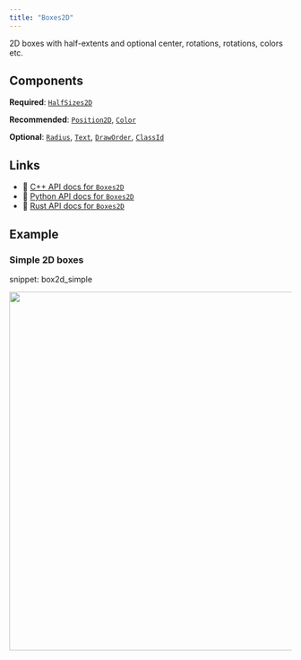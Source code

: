 ```yaml
---
title: "Boxes2D"
---
```


2D boxes with half-extents and optional center, rotations, rotations, colors etc.

## Components

**Required**: [`HalfSizes2D`](../components/half_sizes2d.md)

**Recommended**: [`Position2D`](../components/position2d.md), [`Color`](../components/color.md)

**Optional**: [`Radius`](../components/radius.md), [`Text`](../components/text.md), [`DrawOrder`](../components/draw_order.md), [`ClassId`](../components/class_id.md)

## Links
 * 🌊 [C++ API docs for `Boxes2D`](https://ref.rerun.io/docs/cpp/stable/structrerun_1_1archetypes_1_1Boxes2D.html)
 * 🐍 [Python API docs for `Boxes2D`](https://ref.rerun.io/docs/python/stable/common/archetypes#rerun.archetypes.Boxes2D)
 * 🦀 [Rust API docs for `Boxes2D`](https://docs.rs/rerun/latest/rerun/archetypes/struct.Boxes2D.html)

## Example

### Simple 2D boxes

snippet: box2d_simple

<center>
<picture data-inline-viewer="snippets/box2d_simple">
  <source media="(max-width: 480px)" srcset="https://static.rerun.io/box2d_simple/ac4424f3cf747382867649610cbd749c45b2020b/480w.png">
  <source media="(max-width: 768px)" srcset="https://static.rerun.io/box2d_simple/ac4424f3cf747382867649610cbd749c45b2020b/768w.png">
  <source media="(max-width: 1024px)" srcset="https://static.rerun.io/box2d_simple/ac4424f3cf747382867649610cbd749c45b2020b/1024w.png">
  <source media="(max-width: 1200px)" srcset="https://static.rerun.io/box2d_simple/ac4424f3cf747382867649610cbd749c45b2020b/1200w.png">
  <img src="https://static.rerun.io/box2d_simple/ac4424f3cf747382867649610cbd749c45b2020b/full.png" width="640">
</picture>
</center>


